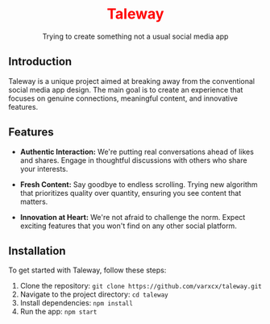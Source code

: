 <div align="center">
  <h1 style="color: rgb(255, 0, 0);">Taleway</h1>
  <p>Trying to create something not a usual social media app</p>
</div>

## Introduction

Taleway is a unique project aimed at breaking away from the conventional social media app design. The main goal is to create an experience that focuses on genuine connections, meaningful content, and innovative features.

## Features

- **Authentic Interaction:** We're putting real conversations ahead of likes and shares. Engage in thoughtful discussions with others who share your interests.

- **Fresh Content:** Say goodbye to endless scrolling. Trying new algorithm that prioritizes quality over quantity, ensuring you see content that matters.

- **Innovation at Heart:** We're not afraid to challenge the norm. Expect exciting features that you won't find on any other social platform.


## Installation

To get started with Taleway, follow these steps:

1. Clone the repository: `git clone https://github.com/varxcx/taleway.git`
2. Navigate to the project directory: `cd taleway`
3. Install dependencies: `npm install`
4. Run the app: `npm start`


